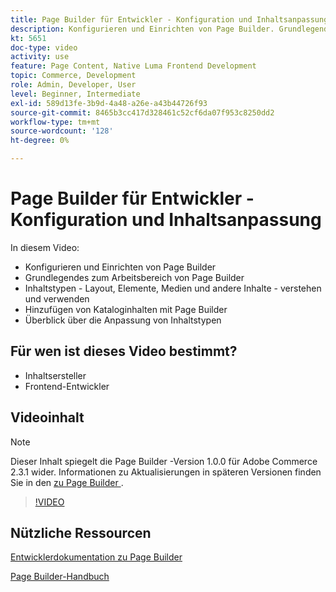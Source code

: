 ```yaml
---
title: Page Builder für Entwickler - Konfiguration und Inhaltsanpassung
description: Konfigurieren und Einrichten von Page Builder​. Grundlegendes zum Arbeitsbereich von Page Builder​. Inhaltstypen - Layout, Elemente, Medien und andere Inhalte - verstehen und ​. Hinzufügen von Kataloginhalten mit Page Builder.
kt: 5651
doc-type: video
activity: use
feature: Page Content, Native Luma Frontend Development
topic: Commerce, Development
role: Admin, Developer, User
level: Beginner, Intermediate
exl-id: 589d13fe-3b9d-4a48-a26e-a43b44726f93
source-git-commit: 8465b3cc417d328461c52cf6da07f953c8250dd2
workflow-type: tm+mt
source-wordcount: '128'
ht-degree: 0%

---
```


# Page Builder für Entwickler - Konfiguration und Inhaltsanpassung

In diesem Video:

- Konfigurieren und Einrichten von Page Builder&#x200B;
- Grundlegendes zum Arbeitsbereich von Page Builder&#x200B;
- Inhaltstypen - Layout, Elemente, Medien und andere Inhalte - verstehen und verwenden&#x200B;
- Hinzufügen von Kataloginhalten mit Page Builder
- Überblick über die Anpassung von Inhaltstypen

## Für wen ist dieses Video bestimmt?

- Inhaltsersteller
- Frontend-Entwickler

## Videoinhalt

>[!NOTE]
>
>Dieser Inhalt spiegelt die Page Builder -Version 1.0.0 für Adobe Commerce 2.3.1 wider. Informationen zu Aktualisierungen in späteren Versionen finden Sie in den [ zu Page Builder ](https://experienceleague.adobe.com/docs/commerce-admin/page-builder/release-notes.html?lang=de).

>[!VIDEO](https://video.tv.adobe.com/v/35710?quality=12&learn=on)

## Nützliche Ressourcen

[Entwicklerdokumentation zu Page Builder](https://developer.adobe.com/commerce/frontend-core/page-builder/)

[Page Builder-Handbuch](https://experienceleague.adobe.com/docs/commerce-admin/page-builder/introduction.html?lang=de)
